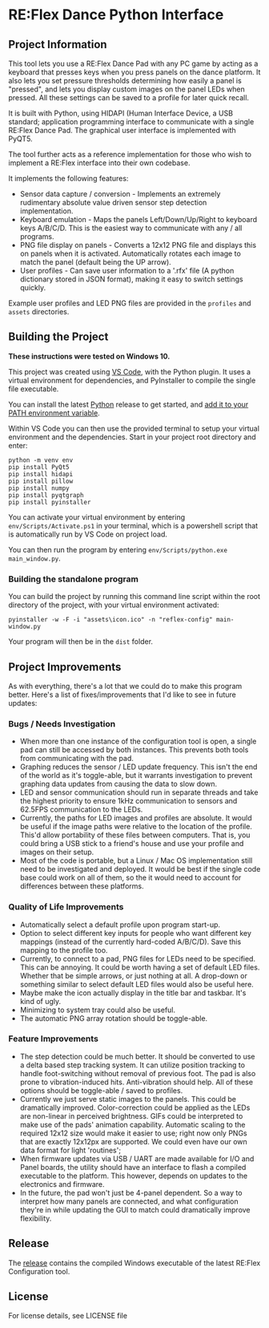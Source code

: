 # RE:Flex Dance Python Interface

## Project Information

This tool lets you use a RE:Flex Dance Pad with any PC game by acting as a keyboard that presses keys when you press panels on the dance platform. It also lets you set pressure thresholds determining how easily a panel is "pressed", and lets you display custom images on the panel LEDs when pressed. All these settings can be saved to a profile for later quick recall.

It is built with Python, using HIDAPI (Human Interface Device, a USB standard; application programming interface to communicate with a single RE:Flex Dance Pad. The graphical user interface is implemented with PyQT5.

The tool further acts as a reference implementation for those who wish to implement a RE:Flex interface into their own codebase.

It implements the following features:
- Sensor data capture / conversion - Implements an extremely rudimentary absolute value driven sensor step detection implementation.
- Keyboard emulation - Maps the panels Left/Down/Up/Right to keyboard keys A/B/C/D. This is the easiest way to communicate with any / all programs.
- PNG file display on panels - Converts a 12x12 PNG file and displays this on panels when it is activated. Automatically rotates each image to match the panel (default being the UP arrow).
- User profiles - Can save user information to a '.rfx' file (A python dictionary stored in JSON format), making it easy to switch settings quickly.

Example user profiles and LED PNG files are provided in the `profiles` and `assets` directories.

## Building the Project

**These instructions were tested on Windows 10.**

This project was created using [VS Code](https://code.visualstudio.com/), with the Python plugin. It uses a virtual environment for dependencies, and PyInstaller to compile the single file executable. 

You can install the latest [Python](https://www.python.org/downloads/) release to get started, and [add it to your PATH environment variable](https://geek-university.com/uncategorized/add-python-to-the-windows-path/).

Within VS Code you can then use the provided terminal to setup your virtual environment and the dependencies. Start in your project root directory and enter: 

```
python -m venv env
pip install PyQt5
pip install hidapi
pip install pillow
pip install numpy
pip install pyqtgraph
pip install pyinstaller
```

You can activate your virtual environment by entering `env/Scripts/Activate.ps1` in your terminal, which is a powershell script that is automatically run by VS Code on project load. 

You can then run the program by entering `env/Scripts/python.exe main_window.py`. 

### Building the standalone program

You can build the project by running this command line script within the root directory of the project, with your virtual environment activated:

```
pyinstaller -w -F -i "assets\icon.ico" -n "reflex-config" main-window.py
```

Your program will then be in the `dist` folder.

## Project Improvements

As with everything, there's a lot that we could do to make this program better. Here's a list of fixes/improvements that I'd like to see in future updates:

### Bugs / Needs Investigation

- When more than one instance of the configuration tool is open, a single pad can still be accessed by both instances. This prevents both tools from communicating with the pad.
- Graphing reduces the sensor / LED update frequency. This isn't the end of the world as it's toggle-able, but it warrants investigation to prevent graphing data updates from causing the data to slow down.
- LED and sensor communication should run in separate threads and take the highest priority to ensure 1kHz communication to sensors and 62.5FPS communication to the LEDs.
- Currently, the paths for LED images and profiles are absolute. It would be useful if the image paths were relative to the location of the profile. This'd allow portability of these files between computers. That is, you could bring a USB stick to a friend's house and use your profile and images on their setup.
- Most of the code is portable, but a Linux / Mac OS implementation still need to be investigated and deployed. It would be best if the single code base could work on all of them, so the it would need to account for differences between these platforms.

### Quality of Life Improvements

- Automatically select a default profile upon program start-up.
- Option to select different key inputs for people who want different key mappings (instead of the currently hard-coded A/B/C/D). Save this mapping to the profile too.
- Currently, to connect to a pad, PNG files for LEDs need to be specified. This can be annoying. It could be worth having a set of default LED files. Whether that be simple arrows, or just nothing at all. A drop-down or something similar to select default LED files would also be useful here.
- Maybe make the icon actually display in the title bar and taskbar. It's kind of ugly. 
- Minimizing to system tray could also be useful. 
- The automatic PNG array rotation should be toggle-able.

### Feature Improvements

- The step detection could be much better. It should be converted to use a delta based step tracking system. It can utilize position tracking to handle foot-switching without removal of previous foot. The pad is also prone to vibration-induced hits. Anti-vibration should help. All of these options should be toggle-able / saved to profiles.
- Currently we just serve static images to the panels. This could be dramatically improved. Color-correction could be applied as the LEDs are non-linear in perceived brightness. GIFs could be interpreted to make use of the pads' animation capability. Automatic scaling to the required 12x12 size would make it easier to use; right now only PNGs that are exactly 12x12px are supported. We could even have our own data format for light 'routines';
- When firmware updates via USB / UART are made available for I/O and Panel boards, the utility should have an interface to flash a compiled executable to the platform. This however, depends on updates to the electronics and firmware.
- In the future, the pad won't just be 4-panel dependent. So a way to interpret how many panels are connected, and what configuration they're in while updating the GUI to match could dramatically improve flexibility.

## Release

The [release](https://github.com/ReflexCreations/python-interface/releases/latest) contains the compiled Windows executable of the latest RE:Flex Configuration tool.

## License

For license details, see LICENSE file